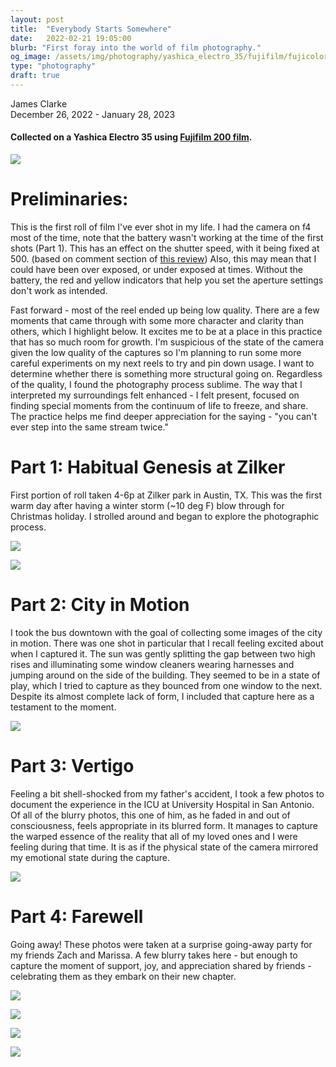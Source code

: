 ```yaml
---
layout: post
title:  "Everybody Starts Somewhere"
date:   2022-02-21 19:05:00
blurb: "First foray into the world of film photography."
og_image: /assets/img/photography/yashica_electro_35/fujifilm/fujicolor_200/images/IMG_2353.jpg
type: "photography"
draft: true
---
```


James Clarke  
December 26, 2022 - January 28, 2023  

#### Collected on a Yashica Electro 35 using [Fujifilm 200 film](https://www.fujifilm.com/us/en/consumer/film-quicksnap/film/fujifilm-200).
![](/assets/img/photography/yashica_electro_35/fujifilm/fujicolor_200/images/IMG_2353.jpg)


# Preliminaries:
This is the first roll of film I've ever shot in my life. I had the camera on f4 most of the time, note that the battery wasn't working at the time of the first shots (Part 1). This has an effect on the shutter speed, with it being fixed at 500. (based on comment section of [this review](https://www.myfavouritelens.com/yashica-electro-35-gsn-camera-review/)) Also, this may mean that I could have been over exposed, or under exposed at times. Without the battery, the red and yellow indicators that help you set the aperture settings don't work as intended.

Fast forward - most of the reel ended up being low quality. There are a few moments that came through with some more character and clarity than others, which I highlight below. It excites me to be at a place in this practice that has so much room for growth. I'm suspicious of the state of the camera given the low quality of the captures so I'm planning to run some more careful experiments on my next reels to try and pin down usage. I want to determine whether there is something more structural going on. Regardless of the quality, I found the photography process sublime. The way that I interpreted my surroundings felt enhanced - I felt present, focused on finding special moments from the continuum of life to freeze, and share. The practice helps me find deeper appreciation for the saying - "you can't ever step into the same stream twice."


# Part 1: Habitual Genesis at Zilker
First portion of roll taken 4-6p at Zilker park in Austin, TX. This was the first warm day after having a winter storm (~10 deg F) blow through for Christmas holiday. I strolled around and began to explore the photographic process. 

![](/assets/img/photography/yashica_electro_35/fujifilm/fujicolor_200/images/post/part1/compressed/9869029439-R1-024-10A.png)

![](/assets/img/photography/yashica_electro_35/fujifilm/fujicolor_200/images/post/part1/compressed/9869029439-R1-026-11A.png)



# Part 2: City in Motion
I took the bus downtown with the goal of collecting some images of the city in motion. There was one shot in particular that I recall feeling excited about when I captured it. The sun was gently splitting the gap between two high rises and illuminating some window cleaners wearing harnesses and jumping around on the side of the building. They seemed to be in a state of play, which I tried to capture as they bounced from one window to the next. Despite its almost complete lack of form, I included that capture here as a testament to the moment.

![](/assets/img/photography/yashica_electro_35/fujifilm/fujicolor_200/images/post/part2/compressed/9869029439-R1-030-13A.png)



# Part 3: Vertigo
Feeling a bit shell-shocked from my father's accident, I took a few photos to document the experience in the ICU at University Hospital in San Antonio. Of all of the blurry photos, this one of him, as he faded in and out of consciousness, feels appropriate in its blurred form. It manages to capture the warped essence of the reality that all of my loved ones and I were feeling during that time. It is as if the physical state of the camera mirrored my emotional state during the capture.

![](/assets/img/photography/yashica_electro_35/fujifilm/fujicolor_200/images/post/part3/compressed/9869029439-R1-034-15A.png)



# Part 4: Farewell 
Going away! These photos were taken at a surprise going-away party for my friends Zach and Marissa. A few blurry takes here - but enough to capture the moment of support, joy, and appreciation shared by friends - celebrating them as they embark on their new chapter.

![](/assets/img/photography/yashica_electro_35/fujifilm/fujicolor_200/images/post/part4/compressed/9869029439-R1-060-28A.png)

![](/assets/img/photography/yashica_electro_35/fujifilm/fujicolor_200/images/post/part4/compressed/9869029439-R1-068-32A.png)

![](/assets/img/photography/yashica_electro_35/fujifilm/fujicolor_200/images/post/part4/compressed/9869029439-R1-070-33A-1.png)

![](/assets/img/photography/yashica_electro_35/fujifilm/fujicolor_200/images/post/part4/compressed/9869029439-R1-072-34A.png)
